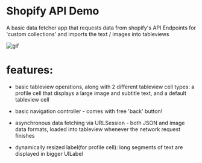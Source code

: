

# Shopify API Demo


A basic data fetcher app that requests data from shopify's API Endpoints for 'custom collections' and imports the text / images into tableviews

![gif](https://thumbs.gfycat.com/UnitedCrazyDesertpupfish-size_restricted.gif)

# features:
- basic tableview operations, along with 2 different tableview cell types: a profile cell that displays a large image and subtitle text, and a default tableview cell

- basic navigation controller - comes with free 'back' button!

- asynchronous data fetching via URLSession - both JSON and image data formats, loaded into tableview whenever the network request finishes

- dynamically resized label(for profile cell): long segments of text are displayed in bigger UILabel

